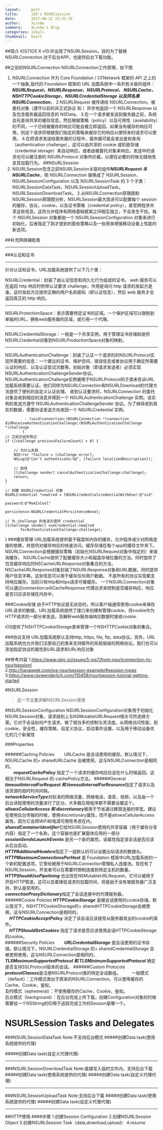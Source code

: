 ```yaml
---
layout:     post
title:      iOS's NSURLSession
date:       2017-06-21 23:31:19
author:     XLsn0w
summary:    XLsn0w's Blog
categories: jekyll
thumbnail:  heart
---
```


##简介
  iOS7(OS X v10.9)出现了NSURLSession。目的为了替换 NSURLConnection.对于后台APP，也提供后台下载功能。

##之前的NSURLConnection
   NSURLConnection工作原理，如下图
  1. NSURLConnection 作为 Core Foundation / CFNetwork 框架的 API 之上的一个抽象,指代的 Foundation 框架的 URL 加载系统中一系列有关联的组件：***NSURLRequest、NSURLResponse、NSURLProtocol、 NSURLCache、 NSHTTPCookieStorage、NSURLCredentialStorage 以及同名类 NSURLConnection***。
  2.NSURLRequest 被传递给 NSURLConnection。被委托对象（遵守以前的非正式协议 <NSURLConnectionDelegate> 和 <NSURLConnectionDataDelegate>）异步地返回一个 NSURLResponse 以及包含服务器返回信息的 NSData。
  3.在一个请求被发送到服务器之前，系统会先查询共享的缓存信息，然后根据策略（policy）以及可用性（availability）的不同，一个已经被缓存的响应可能会被立即返回。如果没有缓存的响应可用，则这个请求将根据我们指定的策略来缓存它的响应以便将来的请求可以使用。
  4.在把请求发送给服务器的过程中，服务器可能会发出鉴权查询（authentication challenge），这可以由共享的 cookie 或机密存储（credential storage）来自动响应，或者由被委托对象来响应。发送中的请求也可以被注册的 NSURLProtocol 对象所拦截，以便在必要的时候无缝地改变其加载行为。
##NSURLSession
  1. NSURLSession包含之前NSURLSession关联的组件***NSURLRequest 与 NSURLCache***，把 NSURLConnection 替换成了 NSURLSession、NSURLSessionConfiguration 以及 NSURLSessionTask 的 3 个子类：NSURLSessionDataTask，NSURLSessionUploadTask，NSURLSessionDownloadTask。
  2.从NSURLConnection原理图和NSURLSession原理图分析，NSURLSession最大改进可以配置每个 session 的缓存，协议，cookie，以及证书策略（credential policy），甚至跨程序共享这些信息。这将允许程序和网络基础框架之间相互独立，不会发生干扰。每个 NSURLSession 对象都由一个 NSURLSessionConfiguration 对象来进行初始化，后者指定了刚才提到的那些策略以及一些用来增强移动设备上性能的新选项。

##补充网络辅助类

***
###认证和证书
***
针对认证和证书，URL加载系统提供了以下几个类：

NSURLCredential：封装了由认证信息和持久化行为组成的证书。
	web 服务可以在返回 http 响应时附带认证要求 challenge，作用是询问 http 请求的发起方是谁，这时发起方应提供正确的用户名和密码（即认证信息），然后 web 服务才会返回真正的 http 响应。
***
NSURLProtectionSpace：表示需要特定证书的区域。一个保护区域可以限制到单独的URL，拥有web服务器的区域，或引用一个代理。
***
NSURLCredientialStorage：一般是一个共享实例，用于管理证书存储和提供NSURLCredential对象到NSURLProductionSpace对象的映射。
***
NSURLAuthenticationChallenge：封装了认证一个请求的的NSURLProtocol实现所需要的信息：一个建议的证书、保护空间、错误信息或者协议用于确定所需要认证的响应、以及认证尝试次数等。初始对象（即请求发送者）必须实现NSURLAuthenticationChallengeSender协议。NSURLAuthenticationChallenge实例被用于NSURLProtocol的子类来告诉URL加载系统需要认证。他们同样为NSURLConnection和NSURLDownload的代理方法提供了便利的自定义认证处理。
  收到认证要求时，NSURLConnection 的委托对象会收到相应的消息并得到一个 NSURLAuthenticationChallenge 实例。该实例的发送方遵守 NSURLAuthenticationChallengeSender 协议。为了继续收到真实的数据，需要向该发送方向发回一个 NSURLCredential 实例。

             - (void)connection:(NSURLConnection *)connection                             didReceiveAuthenticationChallenge:(NSURLAuthenticationChallenge *)challenge
			{
    // 之前已经失败过
    if ([challenge previousFailureCount] > 0) {

        // 为什么失败
        NSError *failure = [challenge error];
        NSLog(@"Can't authenticate:%@", [failure localizedDescription]);

        // 放弃
        [[challenge sender] cancelAuthenticationChallenge:challenge];
        return;
    }

    // 创建 NSURLCredential 对象
    NSURLCredential *newCred = [NSURLCredentialcredentialWithUser:@"sid"
                                                          password:@"MomIsCool"
                                                       persistence:NSURLCredentialPersistenceNone];

    // 为 challenge 的发送方提供 credential
    [[challenge sender] useCredential:newCred
           forAuthenticationChallenge:challenge];
}
###缓存管理
URL加载系统提供基于磁盘和内存的缓存，允许程序减少对网络连接的依赖，并提供对缓存响应的快速访问。缓存存储在每个app的缓存文件夹下。NSURLConnection会根据缓存策略（初始化NSURLRequest对象中指定的）来查询缓存。
NSURLCache提供了配置缓存大小和磁盘存储位置的方法。同时提供了包含缓存响应的NSCacheURLResponse对象集合的方法。NSCacheURLResponse对象封装了NSURLResponse对象和URL数据，同时提供用户信息字典，这些信息可以用于缓存任何用户数据。
不是所有的协议实现都支持响应缓存。当前只有http和https请求可被缓存。
一个NSURLConnection对象可以通过connection:willCacheResponse:代理访求来控制是否缓存响应，响应是否只应该存储在内存中。

###Cookie存储
由于HTTP协议是无状态的，所以客户端通常使用cookie来保存URL请求的数据。URL加载系统提供了接口来创建和管理cookie，将cookie作为HTTP请求的一部分来发送，及解析web服务端响应数据时接收cookie.

iOS提供了NSHTTPCookieStorage类来管理一个NSHTTPCookie对象的集合。

###协议支持
URL加载系统默认支持http, https, file, ftp, data协议。另外，URL加载系统也允许我们注册自己的类来支持额外的系统层级的网络协议。我们也可以添加指定协议的属性到URL请求和URL响应对象



##参考内容
  1.<https://www.objc.io/issues/5-ios7/from-nsurlconnection-to-nsurlsession/><br/>
  2.<http://hayageek.com/ios-nsurlsession-example/#session-types><br/>
  3.<https://www.raywenderlich.com/110458/nsurlsession-tutorial-getting-started>

#NSURLSession

>这一节主要讲解NSURLSession使用


#NSURLSessionConfiguration
  NSURLSessionConfiguration对象用于初始化NSURLSession对象。请求级别上与NSMutableURLRequest相关可供选择方案。它对于会话如何产生请求，做了相当多的控制与灵活度。从网络访问性能，到cookie，安全性，缓存策略，自定义协议，启动事件设置，以及用于移动设备优化的几个新属性


###Properties

######Caching Policies
　　URLCache 是会话使用的缓存。默认情况下，NSURLCache 的+ sharedURLCache 会被使用，这与NSURLConnection是相同的。<br/>
　　***requestCachePolicy*** 指定了一个请求的缓存响应应该在什么时候返回。这相当于NSURLRequest 的-cachePolicy方法。
######General
  ***timeoutIntervalForRequest 和 timeoutIntervalForResource***指定了请求以及该资源的超时时间间隔。<br/>
  ***networkServiceType***对标准的网络流量，网络电话，语音，视频，以及由一个后台进程使用的流量进行了区分。大多数应用程序都不需要设置这个。<br/>
  ***allowsCellularAccess 和 discretionary***被用于节省通过蜂窝连接的带宽。建议在使用后台传输的时候，使用discretionary属性，而不是allowsCellularAccess属性，因为它会把WiFi和电源可用性考虑在内。<br/>
  ***sharedContainerIdentifier***它给NSURLSession使用的共享容器（用于缓存分享内容）指定了一个名称，这个容器也是扩展载体应用的一部分<br/>
  ***sessionSendsLaunchEvents*** 是另一个新的属性，该属性指定该会话是否应该从后台启动。<br/>
  ***HTTPAdditionalHeaders***指定了一组默认的可以设置出站请求的数据头。<br/>
  ***HTTPMaximumConnectionsPerHost*** 是 Foundation 框架中URL加载系统的一个新的配置选项。它曾经被用于NSURLConnection管理私人连接池。现在有了NSURLSession，开发者可以在需要时限制连接到特定主机的数量。<br/>
  ***HTTPShouldUsePipelining*** 也出现在NSMutableURLRequest，它可以被用于开启HTTP管道，这可以显着降低请求的加载时间，但是由于没有被服务器广泛支持，默认是禁用的。<br/>
  ***connectionProxyDictionary***指定了会话连接中的代理服务器。<br/>
######Cookie Policies
  ***HTTPCookieStorage*** 是被会话使用的cookie存储。默认情况下，NSHTTPCookieShorage的+ sharedHTTPCookieStorage会被使用，这与NSURLConnection是相同的。<br/>
　***HTTPCookieAcceptPolicy*** 决定了该会话应该接受从服务器发出的cookie的条件。<br/>
　***HTTPShouldSetCookies*** 指定了请求是否应该使用会话HTTPCookieStorage的cookie。<br/>
######Security Policies
　　***URLCredentialStorage*** 是会话使用的证书存储。默认情况下，NSURLCredentialStorage 的+ sharedCredentialStorage 会被使用使用，这与NSURLConnection是相同的。
　　***TLSMaximumSupportedProtocol 和 TLSMinimumSupportedProtocol*** 确定是否支持SSLProtocol版本的会话。
######Custom Protocols
　　***protocolClasses***是注册NSURLProtocol类的特定会话数组。
　　
一般模式（default）：工作模式类似于原来的NSURLConnection，可以使用缓存的Cache，Cookie，鉴权。<br/>
及时模式（ephemeral）：不使用缓存的Cache，Cookie，鉴权。<br/>
后台模式（background）：在后台完成上传下载，创建Configuration对象的时候需要给一个NSString的ID用于追踪完成工作的Session是哪一个。<br/>

# NSURLSession Tasks and Delegates

###NSURLSessionDataTask
   Note:不支持后台模式
#####创建Data task(使用系统提供的代理)

#####创建Data task(自定义代理代理)

<hr/>
###NSURLSessionDownloadTask
 Note:直接写入临时文件内，支持后台下载
 #####创建Data task(使用系统提供的代理)
#####创建Data task(自定义代理代理)
  <hr/>
###NSURLSessionUploadTask
 Note:支持后台下载
 #####创建Data task(使用系统提供的代理)
#####创建Data task(自定义代理代理)

 <hr/>
##HTTP使用
####步骤
1.创建Session Configuration
2.创建NSURLSession Object
3.创建NSURLSession Task（data,download,upload）
4.resume




[1]: https://xlsn0w.github.io
